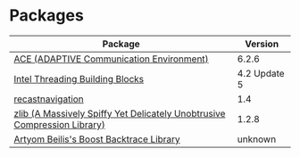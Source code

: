 # Packages

| Package                                                                                               | Version       |
| ----------------------------------------------------------------------------------------------------- | ------------- |
| [ACE (ADAPTIVE Communication Environment)](http://www.cs.wustl.edu/~schmidt/ACE.html)                 | 6.2.6         |
| [Intel Threading Building Blocks](https://www.threadingbuildingblocks.org/)                           | 4.2 Update 5  |
| [recastnavigation](https://github.com/memononen/recastnavigation)                                     | 1.4           |
| [zlib (A Massively Spiffy Yet Delicately Unobtrusive Compression Library)](http://www.zlib.net/)      | 1.2.8         |
| [Artyom Beilis's Boost Backtrace Library](http://article.gmane.org/gmane.comp.lib.boost.devel/209982) | unknown       |